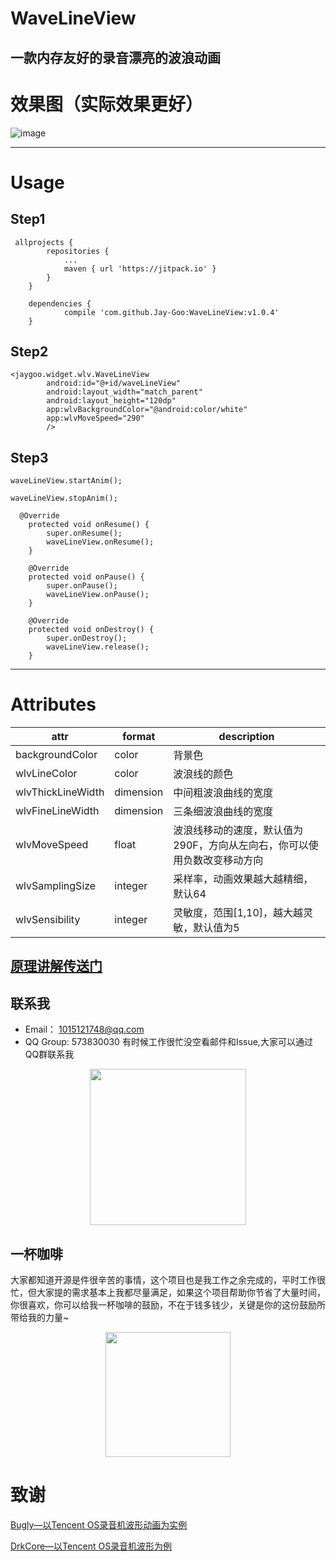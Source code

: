 # WaveLineView
## 一款内存友好的录音漂亮的波浪动画

# 效果图（实际效果更好）

![image](https://github.com/Jay-Goo/WaveLineView/blob/master/pictures/%E6%95%88%E6%9E%9C.gif)

----------

# Usage
## Step1
```
 allprojects {
		repositories {
			...
			maven { url 'https://jitpack.io' }
		}
	}
	
	dependencies {
	        compile 'com.github.Jay-Goo:WaveLineView:v1.0.4'
	}
```
## Step2

```
<jaygoo.widget.wlv.WaveLineView
        android:id="@+id/waveLineView"
        android:layout_width="match_parent"
        android:layout_height="120dp"
        app:wlvBackgroundColor="@android:color/white"
        app:wlvMoveSpeed="290"
        />
```
## Step3

```
waveLineView.startAnim();

waveLineView.stopAnim();
```

```
  @Override
    protected void onResume() {
        super.onResume();
        waveLineView.onResume();
    }

    @Override
    protected void onPause() {
        super.onPause();
        waveLineView.onPause();
    }

    @Override
    protected void onDestroy() {
        super.onDestroy();
        waveLineView.release();
    }
```

----------
# Attributes
attr | format | description
-------- | ---|---
backgroundColor|color|背景色
wlvLineColor|color|波浪线的颜色
wlvThickLineWidth|dimension|中间粗波浪曲线的宽度
wlvFineLineWidth|dimension|三条细波浪曲线的宽度
wlvMoveSpeed|float|波浪线移动的速度，默认值为290F，方向从左向右，你可以使用负数改变移动方向
wlvSamplingSize|integer|采样率，动画效果越大越精细，默认64
wlvSensibility|integer|灵敏度，范围[1,10]，越大越灵敏，默认值为5

## [原理讲解传送门](https://github.com/Jay-Goo/WaveLineView/blob/master/blog.md)

## 联系我

- Email： 1015121748@qq.com
- QQ Group: 573830030 有时候工作很忙没空看邮件和Issue,大家可以通过QQ群联系我
<div style="text-align: center;">
<img src="https://github.com/Jay-Goo/RangeSeekBar/blob/master/Gif/qq.png" style="margin: 0 auto;" height="250px"/>
</div>

## 一杯咖啡

大家都知道开源是件很辛苦的事情，这个项目也是我工作之余完成的，平时工作很忙，但大家提的需求基本上我都尽量满足，如果这个项目帮助你节省了大量时间，你很喜欢，你可以给我一杯咖啡的鼓励，不在于钱多钱少，关键是你的这份鼓励所带给我的力量~
<div style="text-align: center;">
<img src="https://github.com/Jay-Goo/RangeSeekBar/blob/master/Gif/pay.png" height="200px"/>
</div>

# 致谢
[Bugly—以Tencent OS录音机波形动画为实例](https://mp.weixin.qq.com/s?__biz=MzA3NTYzODYzMg==&mid=2653577211&idx=1&sn=2619c7df79f675e45e87891b7eb17669&scene=4#wechat_redirect)

[DrkCore—以Tencent OS录音机波形为例](http://blog.csdn.net/drkcore/article/details/51822818)
